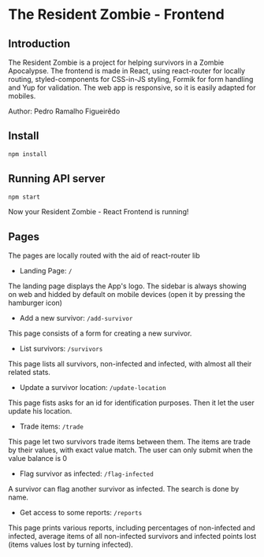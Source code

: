 # The Resident Zombie - Frontend

## Introduction

The Resident Zombie is a project for helping survivors in a Zombie Apocalypse. The frontend is made in React, using react-router for locally routing, styled-components for CSS-in-JS styling, Formik for form handling and Yup for validation.
The web app is responsive, so it is easily adapted for mobiles.

Author: Pedro Ramalho Figueirêdo

## Install

```sh
npm install
```

## Running API server

```sh
npm start
```

Now your Resident Zombie - React Frontend is running!

## Pages

The pages are locally routed with the aid of react-router lib

* Landing Page: `/`

The landing page displays the App's logo. The sidebar is always showing on web and hidded by default on mobile devices (open it by pressing the hamburger icon)

* Add a new survivor: `/add-survivor`

This page consists of a form for creating a new survivor.

* List survivors: `/survivors`

This page lists all survivors, non-infected and infected, with almost all their related stats.

* Update a survivor location: `/update-location`

This page fists asks for an id for identification purposes. Then it let the user update his location.

* Trade items: `/trade`

This page let two survivors trade items between them. The items are trade by their values, with exact value match.
The user can only submit when the value balance is 0

* Flag survivor as infected: `/flag-infected`

A survivor can flag another survivor as infected. The search is done by name.

* Get access to some reports: `/reports`

This page prints various reports, including percentages of non-infected and infected, average items of all non-infected survivors and infected points lost (items values lost by turning infected).
